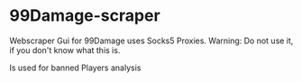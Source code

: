 # 99Damage-scraper
Webscraper Gui for 99Damage uses Socks5 Proxies. 
Warning: Do not use it, if you don't know what this is.

Is used for banned Players analysis
